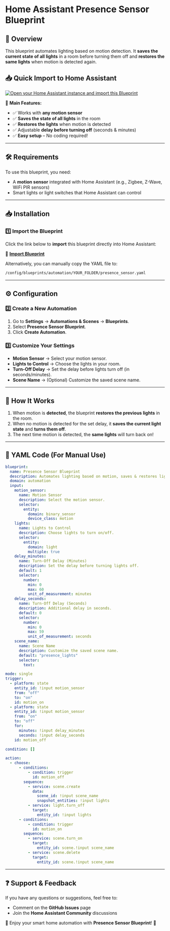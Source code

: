 # Home Assistant Presence Sensor Blueprint

## 📌 Overview
This blueprint automates lighting based on motion detection. It **saves the current state of all lights** in a room before turning them off and **restores the same lights** when motion is detected again.

## 📥 Quick Import to Home Assistant  

[![Open your Home Assistant instance and import this Blueprint](https://my.home-assistant.io/badges/blueprint_import.svg)](https://my.home-assistant.io/redirect/blueprint_import/?repository_url=https://raw.githubusercontent.com/kimasf/homeassistant-blueprints/main/presence_sensor.yaml)

🔹 **Main Features:**
- ✅ Works with **any motion sensor**
- ✅ **Saves the state of all lights** in the room
- ✅ **Restores the lights** when motion is detected
- ✅ Adjustable **delay before turning off** (seconds & minutes)
- ✅ **Easy setup** – No coding required!

---

## 🛠️ Requirements
To use this blueprint, you need:
- A **motion sensor** integrated with Home Assistant (e.g., Zigbee, Z-Wave, WiFi PIR sensors)
- Smart lights or light switches that Home Assistant can control

---

## 📥 Installation
### **1️⃣ Import the Blueprint**
Click the link below to **import** this blueprint directly into Home Assistant:

🔗 [**Import Blueprint**](https://my.home-assistant.io/redirect/blueprint_import/?repository_url=https://raw.githubusercontent.com/kimasf/homeassistant-blueprints/refs/heads/main/presence_sensor.yaml)

Alternatively, you can manually copy the YAML file to:
```bash
/config/blueprints/automation/YOUR_FOLDER/presence_sensor.yaml
```

---

## ⚙️ Configuration
### **2️⃣ Create a New Automation**
1. Go to **Settings** → **Automations & Scenes** → **Blueprints**.
2. Select **Presence Sensor Blueprint**.
3. Click **Create Automation**.

### **3️⃣ Customize Your Settings**
- **Motion Sensor** → Select your motion sensor.
- **Lights to Control** → Choose the lights in your room.
- **Turn-Off Delay** → Set the delay before lights turn off (in seconds/minutes).
- **Scene Name** → (Optional) Customize the saved scene name.

---

## 🔄 How It Works
1. When motion is **detected**, the blueprint **restores the previous lights** in the room.
2. When no motion is detected for the set delay, it **saves the current light state** and **turns them off**.
3. The next time motion is detected, the **same lights** will turn back on!

---

## 📝 YAML Code (For Manual Use)
```yaml
blueprint:
  name: Presence Sensor Blueprint
  description: Automates lighting based on motion, saves & restores light state.
  domain: automation
  input:
    motion_sensor:
      name: Motion Sensor
      description: Select the motion sensor.
      selector:
        entity:
          domain: binary_sensor
          device_class: motion
    lights:
      name: Lights to Control
      description: Choose lights to turn on/off.
      selector:
        entity:
          domain: light
          multiple: true
    delay_minutes:
      name: Turn-Off Delay (Minutes)
      description: Set the delay before turning lights off.
      default: 1
      selector:
        number:
          min: 0
          max: 60
          unit_of_measurement: minutes
    delay_seconds:
      name: Turn-Off Delay (Seconds)
      description: Additional delay in seconds.
      default: 0
      selector:
        number:
          min: 0
          max: 59
          unit_of_measurement: seconds
    scene_name:
      name: Scene Name
      description: Customize the saved scene name.
      default: "presence_lights"
      selector:
        text:

mode: single
trigger:
  - platform: state
    entity_id: !input motion_sensor
    from: "off"
    to: "on"
    id: motion_on
  - platform: state
    entity_id: !input motion_sensor
    from: "on"
    to: "off"
    for:
      minutes: !input delay_minutes
      seconds: !input delay_seconds
    id: motion_off

condition: []

action:
  - choose:
      - conditions:
          - condition: trigger
            id: motion_off
        sequence:
          - service: scene.create
            data:
              scene_id: !input scene_name
              snapshot_entities: !input lights
          - service: light.turn_off
            target:
              entity_id: !input lights
      - conditions:
          - condition: trigger
            id: motion_on
        sequence:
          - service: scene.turn_on
            target:
              entity_id: scene.!input scene_name
          - service: scene.delete
            target:
              entity_id: scene.!input scene_name
```

---

## ❓ Support & Feedback
If you have any questions or suggestions, feel free to:
- Comment on the **GitHub Issues** page
- Join the **Home Assistant Community** discussions

🚀 Enjoy your smart home automation with **Presence Sensor Blueprint**! 🎉

